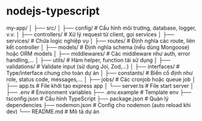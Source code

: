 # nodejs-typescript

my-app/
│
├── src/
│ ├── config/ # Cấu hình môi trường, database, logger, v.v.
│ ├── controllers/ # Xử lý request từ client, gọi services
│ ├── services/ # Chứa logic nghiệp vụ
│ ├── routes/ # Định nghĩa các route, liên kết controller
│ ├── models/ # Định nghĩa schema (nếu dùng Mongoose) hoặc ORM models
│ ├── middlewares/ # Các middleware như auth, error handling,...
│ ├── utils/ # Hàm helper, function tái sử dụng
│ ├── validations/ # Validate input (sử dụng Joi, Zod,...)
│ ├── interfaces/ # Type/interface chung cho toàn dự án
│ ├── constants/ # Biến cố định như role, status code, messages,...
│ ├── jobs/ # Các cronjob hoặc queue job
│ ├── app.ts # File khởi tạo express app
│ └── server.ts # File start server
│
├── .env # Environment variables
├── .env.example # Template env
├── tsconfig.json # Cấu hình TypeScript
├── package.json # Quản lý dependencies
├── nodemon.json # Config cho nodemon (auto reload khi dev)
└── README.md # Mô tả dự án
